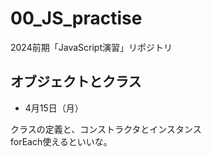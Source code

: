 # 00_JS_practise
 2024前期「JavaScript演習」リポジトリ

## オブジェクトとクラス

- 4月15日（月）

クラスの定義と、コンストラクタとインスタンス  
forEach使えるといいな。
